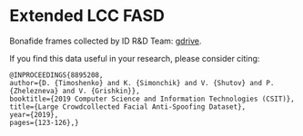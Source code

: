 # Extended LCC FASD
Bonafide frames collected by ID R&D Team: [gdrive](https://drive.google.com/file/d/1J4u7BxTAis6aI_D97O5TYjd9GsjlmqCe).

If you find this data useful in your research, please consider citing:

    @INPROCEEDINGS{8895208, 
    author={D. {Timoshenko} and K. {Simonchik} and V. {Shutov} and P. {Zhelezneva} and V. {Grishkin}},
    booktitle={2019 Computer Science and Information Technologies (CSIT)},
    title={Large Crowdcollected Facial Anti-Spoofing Dataset},
    year={2019},
    pages={123-126},}
